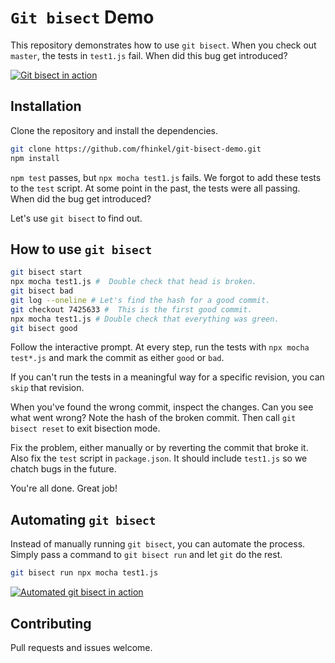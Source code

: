 # `Git bisect` Demo

This repository demonstrates how to use `git bisect`.
When you check out `master`, the tests in `test1.js` fail.
When did this bug get introduced?

[![Git bisect in action](https://i.imgur.com/LgvSeV6.png)](https://youtu.be/dfDBNcYRKcE "manual git bisect")

## Installation

Clone the repository and install the dependencies.

```bash 
git clone https://github.com/fhinkel/git-bisect-demo.git
npm install
```

`npm test` passes, but `npx mocha test1.js` fails. We forgot to
add these tests to the `test` script. At some point in the
past, the tests were all passing. When did the bug get introduced?

Let's use `git bisect` to find out.

## How to use `git bisect`

```bash
git bisect start
npx mocha test1.js #  Double check that head is broken.
git bisect bad
git log --oneline # Let's find the hash for a good commit.
git checkout 7425633 #  This is the first good commit.
npx mocha test1.js # Double check that everything was green.
git bisect good
```

Follow the interactive prompt. At every step, run the tests with `npx mocha test*.js` and mark the commit as either `good` or `bad`. 

If you can't run the tests in a meaningful way for a specific revision, you can `skip` that revision.

When you've found the wrong commit, inspect the changes. Can you
see what went wrong? Note the hash of the broken commit. Then
call `git bisect reset` to exit bisection mode.

Fix the problem, either manually or by reverting the commit that broke it.
Also fix the `test` script in `package.json`. It should include `test1.js`
so we chatch bugs in the future.

You're all done. Great job!

## Automating `git bisect`
Instead of manually running `git bisect`, you can automate the process. Simply
pass a command to `git bisect run` and let `git` do the rest.

```bash
git bisect run npx mocha test1.js
```

[![Automated git bisect in action](https://i.imgur.com/WtVUh12.png)](https://www.youtube.com/watch?v=pFavI1XgxYs "automate git bisect")

## Contributing
Pull requests and issues welcome.